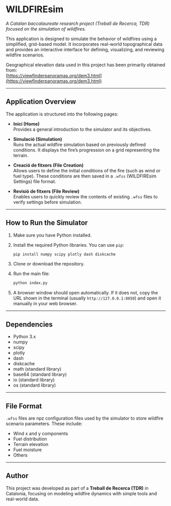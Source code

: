 # WILDFIREsim

_A Catalan baccalaureate research project (Treball de Recerca, TDR) focused on the simulation of wildfires._

This application is designed to simulate the behavior of wildfires using a simplified, grid-based model. It incorporates real-world topographical data and provides an interactive interface for defining, visualizing, and reviewing wildfire scenarios.

Geographical elevation data used in this project has been primarily obtained from:  
[https://viewfinderpanoramas.org/dem3.html](https://viewfinderpanoramas.org/dem3.html)

---

## Application Overview

The application is structured into the following pages:

- **Inici (Home)**  
  Provides a general introduction to the simulator and its objectives.

- **Simulació (Simulation)**  
  Runs the actual wildfire simulation based on previously defined conditions. It displays the fire’s progression on a grid representing the terrain.

- **Creació de fitxers (File Creation)**  
  Allows users to define the initial conditions of the fire (such as wind or fuel type). These conditions are then saved in a `.wfss` (WILDFIREsim Settings) file format.

- **Revisió de fitxers (File Review)**  
  Enables users to quickly review the contents of existing `.wfss` files to verify settings before simulation.

---

## How to Run the Simulator

1. Make sure you have Python installed.

2. Install the required Python libraries. You can use `pip`:

   ```bash
   pip install numpy scipy plotly dash diskcache
   ```

3. Clone or download the repository.

4. Run the main file:

   ```bash
   python index.py
   ```

5. A browser window should open automatically. If it does not, copy the URL shown in the terminal (usually `http://127.0.0.1:8050`) and open it manually in your web browser.

---

## Dependencies

- Python 3.x
- numpy
- scipy
- plotly
- dash
- diskcache
- math (standard library)
- base64 (standard library)
- io (standard library)
- os (standard library)

---

## File Format

`.wfss` files are npz configuration files used by the simulator to store wildfire scenario parameters. These include:

- Wind x and y components
- Fuel distribution
- Terrain elevation
- Fuel moisture
- Others

---

## Author

This project was developed as part of a **Treball de Recerca (TDR)** in Catalonia, focusing on modeling wildfire dynamics with simple tools and real-world data.

